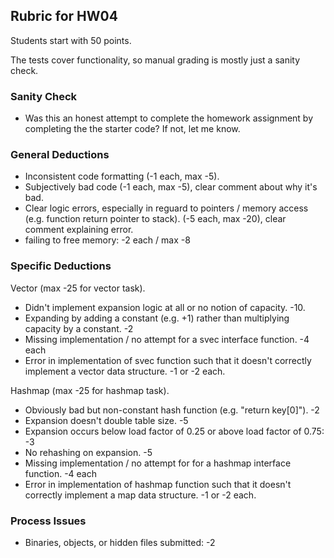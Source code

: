 ## Rubric for HW04

Students start with 50 points.

The tests cover functionality, so manual grading is mostly just a sanity check.

### Sanity Check

 - Was this an honest attempt to complete the homework assignment by
   completing the the starter code? If not, let me know.

### General Deductions

 - Inconsistent code formatting (-1 each, max -5).
 - Subjectively bad code (-1 each, max -5), clear comment about why it's bad.
 - Clear logic errors, especially in reguard to pointers / memory access 
   (e.g. function return pointer to stack). 
   (-5 each, max -20), clear comment explaining error.
 - failing to free memory: -2 each / max -8

### Specific Deductions

Vector (max -25 for vector task).

 - Didn't implement expansion logic at all or no notion of capacity. -10.
 - Expanding by adding a constant (e.g. +1) rather than multiplying capacity
   by a constant. -2
 - Missing implementation / no attempt for a svec interface function. -4 each
 - Error in implementation of svec function such that it doesn't correctly
   implement a vector data structure. -1 or -2 each.

Hashmap (max -25 for hashmap task).

 - Obviously bad but non-constant hash function (e.g. "return key[0]"). -2
 - Expansion doesn't double table size. -5
 - Expansion occurs below load factor of 0.25 or above load factor of 0.75: -3
 - No rehashing on expansion. -5
 - Missing implementation / no attempt for for a hashmap interface function. -4 each
 - Error in implementation of hashmap function such that it doesn't correctly
   implement a map data structure. -1 or -2 each.

### Process Issues

 - Binaries, objects, or hidden files submitted: -2

